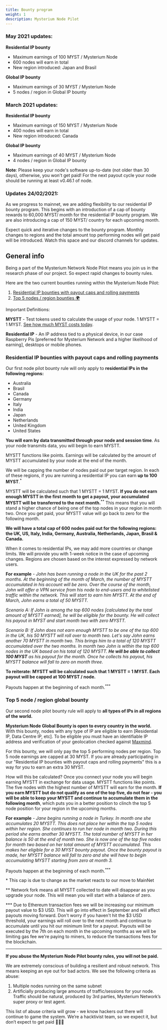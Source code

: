 ```yaml
---
title: Bounty program
weight: 1
description: Mysterium Node Pilot
---
```


### May 2021 updates:
**Residential IP bounty**
* Maximum earnings of 100 MYST / Mysterium Node
* 600 nodes will earn in total
* New region introduced: Japan and Brasil

**Global IP bounty**
* Maximum earnings of 30 MYST / Mysterium Node
* 5 nodes / region in Global IP bounty

### March 2021 updates:
**Residential IP bounty**
* Maximum earnings of 150 MYST / Mysterium Node
* 400 nodes will earn in total
* New region introduced: Canada

**Global IP bounty**
* Maximum earnings of 40 MYST / Mysterium Node
* 4 nodes / region in Global IP bounty

**Note**: Please keep your node's software up-to-date (not older than 30 days), otherwise, you won't get paid! For the next payout cycle your node should be running at least v0.46.1 of node.

### Updates 24/02/2021:

As we progress to mainnet, we are adding flexibility to our residential IP bounty program. This begins with an introduction of a cap of bounty rewards to 60,000 MYST/ month for the residential IP bounty program. We are also introducing a cap of 150 MYST/ country for each upcoming month.

Expect quick and iterative changes to the bounty program. Monthly changes to regions and the total amount top performing nodes will get paid will be introduced. Watch this space and our discord channels for updates.

## General info
Being a part of the Mysterium Network Node Pilot means you join us in the research phase of our project. So expect rapid changes to bounty rules.

Here are the two current bounties running within the Mysterium Node Pilot:

 1. [Residential IP bounties with payout caps and rolling payments](#residential-ip-bounties-with-payout-caps-and-rolling-payments)
 2. [Top 5 nodes / region bounties 🌍](#top-5-node--region-global-bounty)

Important Definitions:

**MYSTT** - Test tokens used to calculate the usage of your node. 1 MYSTT = 1
MYST. [See how much MYST costs today](https://www.coingecko.com/en/coins/mysterium).

**Residential IP** - An IP address tied to a physical device, in our case Raspberry
Pis [preferred for Mysterium Network and a higher likelihood of earning], desktops or mobile phones.

### Residential IP bounties with payout caps and rolling payments

Our first node pilot bounty rule will only apply to **residential IPs in the following regions:**
- Australia
- Brasil
- Canada
- Germany
- Italy
- India
- Japan
- Netherlands
- United Kingdom
- United States

**You will earn by data transmitted through your node and session time**. As your node transmits data, you will begin to earn MYSTT.

MYSTT functions like points. Earnings will be calculated by the amount of MYSTT accumulated by your node at the end of the month.

We will be capping the number of nodes paid out per target region. In each of these regions, if you are running a residential IP you can earn **up to 100 MYST**.<sup>*</sup>

MYSTT will be calculated such that 1 MYSTT = 1 MYST.
**If you do not earn enough MYSTT in the first month to get a payout, your accumulated MYSTT will be transferred to the next month.**<sup>**</sup> This means that you will stand a higher chance of being one of the top nodes in your region in month two. Once you get paid, your MYSTT value will go back to zero for the following month.

**We will have a total cap of 600 nodes paid out for the following regions: the UK, US, Italy, India, Germany, Australia, Netherlands, Japan, Brasil & Canada.**

When it comes to residential IPs, we may add more countries or change limits. We will provide you with 1-week notice in the case of upcoming changes. Regions are chosen based on the interest expressed by network users.

**For example** - _John has been running a node in the UK for the past 2 months. At the beginning of the month of March,
the number of MYSTT accumulated in his account will be zero. Over the course of the month, John will offer a VPN service
from his node to end-users and to whitelisted traffic within the network. This will start to earn him MYSTT. At the end
of March, John earns a total of 50 MYSTT._

_Scenario A: If John is among the top 600 nodes [calculated by the total amount of MYSTT earned], he will be eligible
for the bounty. He will collect his payout in MYST and start month two with zero MYSTT._

_Scenario B: If John does not earn enough MYSTT to be one of the top 600 in the UK, his 50 MYSTT will roll over to
month two. Let's say John earns another 70 MYSTT in month two. This brings him to a total of 120 MYSTT accumulated over
the two months. In month two John is within the top 600 nodes in the UK based on his total of 120 MYSTT._ **_He will be
able to collect 100 MYST_** _as his payout for the month. Once he collects his payout, his MYSTT balance will fall to
zero on month three._

**To reiterate: MYSTT will be calculated such that 1 MYSTT = 1 MYST. Each payout will be capped at 100 MYST / node.**

Payouts happen at the beginning of each month.<sup>***</sup>

### Top 5 node / region global bounty

Our second node pilot bounty rule will apply to **all types of IPs in all regions of the world.**

**Mysterium Node Global Bounty is open to every country in the world.** With this bounty, nodes with any type of IP are
eligible to earn [Residential IP, Data Centre IP, etc]. To be eligible you must have an identifiable IP address and
verification of your geolocation checked against [Maxmind](https://www.maxmind.com/en/home).

For this bounty, we will only pay the top 5 performing nodes per region. Top 5 node earnings are capped at 30 MYST. If
you are already participating in our "Residential IP bounties with payout caps and rolling payments" this is a way for
you to earn an extra 30 MYST.

How will this be calculated? Once you connect your node you will begin earning MYSTT in exchange for data usage. MYSTT
functions like points. The five nodes with the highest number of MYSTT will earn for the month. **If you earn MYSTT but
do not qualify as one of the top five, do not fear - you will be able to keep your MYSTT and continue to accumulate
them in the following month**, which puts you in a better position to clinch the top 5 node position for your region in
the upcoming months.

**For example** - _Jane begins running a node in Turkey. In month one she accumulates 20 MYSTT. This does not place her
within the top 5 nodes within her region. She continues to run her node in month two. During this period she earns
another 30 MYSTT. The total number of MYSTT in her balance is 50 at the end of month two. She is now one of the top
five nodes for month two based on her total amount of MYSTT accumulated. This makes her eligible for a 30 MYST bounty
payout. Once the bounty payout is made, her MYSTT balance will fall to zero and she will have to begin
accumulating MYSTT starting from zero at month 3._

Payouts happen at the beginning of each month.<sup>***</sup>

\* This cap is due to change as the market reacts to our move to MainNet

** Network fork means all MYSTT collected to date will disappear as you upgrade your node. This will mean you will start
with a balance of zero.

*** Due to Ethereum transaction fees we will be increasing our minimum payout value to $3 USD. This will go into effect
in September and will affect payouts moving forward. Don't worry if you haven't hit the $3 USD threshold, your earnings
will roll over to the next month and continue to accumulate until you hit our minimum limit for a payout.
Payouts will be executed by the 7th on each month in the upcoming months as we will be limiting gas fee we're paying to
miners, to reduce the transactions fees for the blockchain.

***

**If you abuse the Mysterium Node Pilot bounty rules, you will not be paid.**

We are extremely conscious of building a resilient and robust network. This means keeping an eye out for bad actors. We
see the following criteria as abuse:

1. Multiple nodes running on the same subnet
2. Artificially producing large amounts of traffic/sessions for your node. Traffic should be natural, produced by 3rd
   parties, Mysterium Network’s super proxy or test agent.

This list of abuse criteria will grow - we know hackers out there will continue to game the system. We’re a hacktivist
team, so we expect it, but don’t expect to get paid 🤣🤣🤣
